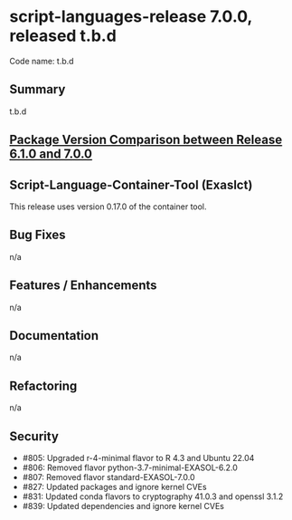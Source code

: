 # script-languages-release 7.0.0, released t.b.d

Code name: t.b.d

## Summary

t.b.d

## [Package Version Comparison between Release 6.1.0 and 7.0.0](package_diffs/7.0.0/README.md)
  
## Script-Language-Container-Tool (Exaslct)

This release uses version 0.17.0 of the container tool.

## Bug Fixes

n/a

## Features / Enhancements

n/a

## Documentation

n/a

## Refactoring

n/a

## Security

 - #805: Upgraded r-4-minimal flavor to R 4.3 and Ubuntu 22.04
 - #806: Removed flavor python-3.7-minimal-EXASOL-6.2.0
 - #807: Removed flavor standard-EXASOL-7.0.0
 - #827: Updated packages and ignore kernel CVEs
 - #831: Updated conda flavors to cryptography 41.0.3 and openssl 3.1.2
 - #839: Updated dependencies and ignore kernel CVEs
